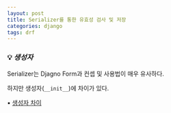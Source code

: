 ```yaml
---
layout: post
title: Serializer를 통한 유효성 검사 및 저장
categories: django
tags: drf
---
```


### 💡 ***생성자***

Serializer는 Djagno Form과 컨셉 및 사용법이 매우 유사하다. 

하지만 생성자(`__init__`)에 차이가 있다.

▪ [생성자 차이](https://gilbert9172.github.io/django/2021/11/02/APIView/)